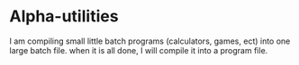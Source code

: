 # Alpha-utilities
I am compiling small little batch programs (calculators, games, ect) into one large batch file. when it is all done, I will compile it into a program file.

